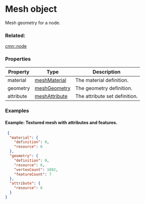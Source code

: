 # Mesh object

Mesh geometry for a node.

### Related:

[cmn::node](node.cmn.md)
### Properties

| Property | Type | Description |
| --- | --- | --- |
| material | [meshMaterial](meshMaterial.cmn.md) | The material definition. |
| geometry | [meshGeometry](meshGeometry.cmn.md) | The geometry definition. |
| attribute | [meshAttribute](meshAttribute.cmn.md) | The attribute set definition. |

### Examples 

#### Example: Textured mesh with attributes and features. 

```json
 {
  "material": {
    "definition": 0,
    "resource": 6
  },
  "geometry": {
    "definition": 0,
    "resource": 6,
    "vertexCount": 1092,
    "featureCount": 7
  },
  "attribute": {
    "resource": 6
  }
} 
```


